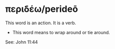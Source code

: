 # περιδέω/perideō
This word is an action. It is a verb.
* This word means to wrap around or tie around. 

See: John 11:44
